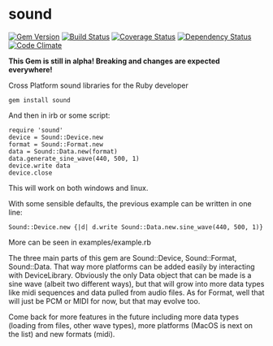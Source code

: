 sound
=====
[![Gem Version](https://badge.fury.io/rb/sound.svg)](http://badge.fury.io/rb/sound)
[![Build Status](https://travis-ci.org/RSMP/sound.svg?branch=io)](https://travis-ci.org/RSMP/sound)
[![Coverage Status](https://coveralls.io/repos/RSMP/sound/badge.png)](https://coveralls.io/r/RSMP/sound)
[![Dependency Status](https://gemnasium.com/RSMP/sound.svg)](https://gemnasium.com/RSMP/sound)
[![Code Climate](https://codeclimate.com/github/RSMP/sound/badges/gpa.svg)](https://codeclimate.com/github/RSMP/sound)

**This Gem is still in alpha! Breaking and changes are expected everywhere!**

Cross Platform sound libraries for the Ruby developer

    gem install sound

And then in irb or some script:

    require 'sound'
    device = Sound::Device.new
    format = Sound::Format.new
    data = Sound::Data.new(format)
    data.generate_sine_wave(440, 500, 1)
    device.write data
    device.close
    
This will work on both windows and linux.

With some sensible defaults, the previous example can be written in one line:

    Sound::Device.new {|d| d.write Sound::Data.new.sine_wave(440, 500, 1)}

More can be seen in examples/example.rb

The three main parts of this gem are Sound::Device, Sound::Format, Sound::Data.
That way more platforms can be added easily by interacting with DeviceLibrary.
Obviously the only Data object that can be made is a sine wave (albeit two
different ways), but that will grow into more data types like midi sequences and
data pulled from audio files.  As for Format, well that will just be PCM or MIDI
for now, but that may evolve too.

Come back for more features in the future including more data types (loading
from files, other wave types), more platforms (MacOS is next on the list) and
new formats (midi).
